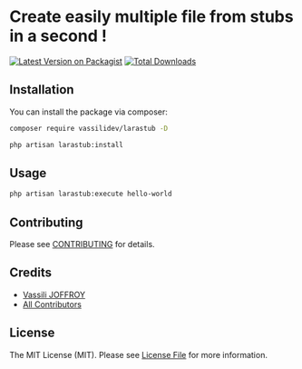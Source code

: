 # Create easily multiple file from stubs in a second !

[![Latest Version on Packagist](https://img.shields.io/packagist/v/vassilidev/larastub.svg?style=flat-square)](https://packagist.org/packages/vassilidev/larastub)
[![Total Downloads](https://img.shields.io/packagist/dt/vassilidev/larastub.svg?style=flat-square)](https://packagist.org/packages/vassilidev/larastub)

## Installation

You can install the package via composer:

```bash
composer require vassilidev/larastub -D

php artisan larastub:install
```

## Usage

```bash
php artisan larastub:execute hello-world
```

## Contributing

Please see [CONTRIBUTING](CONTRIBUTING.md) for details.

## Credits

- [Vassili JOFFROY](https://github.com/vassilidev)
- [All Contributors](../../contributors)

## License

The MIT License (MIT). Please see [License File](LICENSE.md) for more information.
